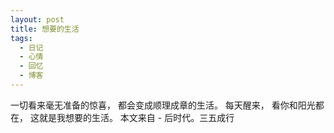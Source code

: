 ```yaml
---
layout: post
title: 想要的生活
tags:
  - 日记
  - 心情
  - 回忆
  - 博客
---
```

一切看来毫无准备的惊喜，
都会变成顺理成章的生活。
每天醒来，
看你和阳光都在，
这就是我想要的生活。
本文来自 - 后时代。三五成行
